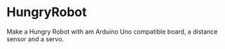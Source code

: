 # HungryRobot
Make a Hungry Robot with am Arduino Uno compatible board, a distance sensor and a servo.
